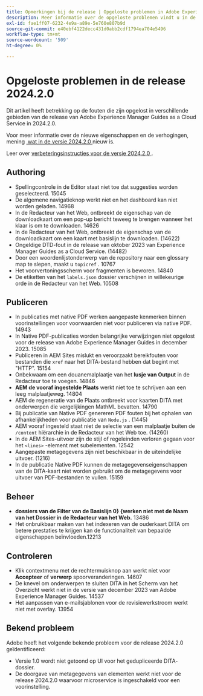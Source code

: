 ```yaml
---
title: Opmerkingen bij de release | Opgeloste problemen in Adobe Experience Manager Guides, release 2024.2.0
description: Meer informatie over de opgeloste problemen vindt u in de release 2024.2.0 van Adobe Experience Manager Guides as a Cloud Service.
exl-id: fae1ff07-6232-4e9a-a89e-5e760e807b9d
source-git-commit: e40ebf4122decc431d0abb2cdf1794ea704e5496
workflow-type: tm+mt
source-wordcount: '509'
ht-degree: 0%

---
```


# Opgeloste problemen in de release 2024.2.0

Dit artikel heeft betrekking op de fouten die zijn opgelost in verschillende gebieden van de release van Adobe Experience Manager Guides as a Cloud Service in 2024.2.0.

Voor meer informatie over de nieuwe eigenschappen en de verhogingen, mening [&#x200B; wat in de versie 2024.2.0 &#x200B;](whats-new-2024-2-0.md) nieuw is.

Leer over [&#x200B; verbeteringsinstructies voor de versie 2024.2.0 &#x200B;](upgrade-instructions-2024-2-0.md).



## Authoring

- Spellingcontrole in de Editor staat niet toe dat suggesties worden geselecteerd. 15045
- De algemene navigatieknop werkt niet en het dashboard kan niet worden geladen. 14968
- In de Redacteur van het Web, ontbreekt de eigenschap van de downloadkaart om een pop-up bericht teweeg te brengen wanneer het klaar is om te downloaden. 14626
- In de Redacteur van het Web, ontbreekt de eigenschap van de downloadkaart om een kaart met basislijn te downloaden. (14622)
- Ongeldige DTD-fout in de release van oktober 2023 van Experience Manager Guides as a Cloud Service. (14482)
- Door een woordenlijstonderwerp van de repository naar een glossary map te slepen, maakt u `topicref` . 10767
- Het voorvertoningsscherm voor fragmenten is bevroren. 14840
- De etiketten van het `labels.json` dossier verschijnen in willekeurige orde in de Redacteur van het Web. 10508

## Publiceren

- In publicaties met native PDF werken aangepaste kenmerken binnen voorinstellingen voor voorwaarden niet voor publiceren via native PDF. 14943
- In Native PDF-publicaties worden belangrijke verwijzingen niet opgelost voor de release van Adobe Experience Manager Guides in december 2023. 15085
- Publiceren in AEM Sites mislukt en veroorzaakt bereikfouten voor bestanden die `xref` naar het DITA-bestand hebben dat begint met &quot;HTTP&quot;. 15154
- Onbekwaam om een douanemalplaatje van het **lusje van Output** in de Redacteur toe te voegen. 14846
- **AEM de vooraf ingestelde Plaats** werkt niet toe te schrijven aan een leeg malplaatjeweg. 14804
- AEM de regeneratie van de Plaats ontbreekt voor kaarten DITA met onderwerpen die vergelijkingen MathML bevatten. 14790
- Bij publicatie van Native PDF genereren PDF fouten bij het ophalen van afhankelijkheden voor publicatie van `Node.js` . (1445)
- AEM vooraf ingesteld staat niet de selectie van een malplaatje buiten de `/content` hiërarchie in de Redacteur van het Web toe. (14260)
- In de AEM Sites-uitvoer zijn de stijl of regeleinden verloren gegaan voor het `<lines>` -element met subelementen. 12542
- Aangepaste metagegevens zijn niet beschikbaar in de uiteindelijke uitvoer. (1216)
- In de publicatie Native PDF kunnen de metagegevenseigenschappen van de DITA-kaart niet worden gebruikt om de metagegevens voor uitvoer van PDF-bestanden te vullen. 15159



## Beheer

- **dossiers van de Filter van de Basislijn 0&rbrace; &lbrace;werken niet met de Naam van het Dossier in de Redacteur van het Web.** 13486
- Het onbruikbaar maken van het indexeren van de ouderkaart DITA om betere prestaties te krijgen kan de functionaliteit van bepaalde eigenschappen beïnvloeden.12213


## Controleren

- Klik contextmenu met de rechtermuisknop aan werkt niet voor **Accepteer** of **verwerp** spoorveranderingen. 14607
- De knevel om onderwerpen te sluiten DITA in het Scherm van het Overzicht werkt niet in de versie van december 2023 van Adobe Experience Manager Guides. 14537
- Het aanpassen van e-mailsjablonen voor de revisiewerkstroom werkt niet met overlay. 13954

## Bekend probleem

Adobe heeft het volgende bekende probleem voor de release 2024.2.0 geïdentificeerd:

- Versie 1.0 wordt niet getoond op UI voor het gedupliceerde DITA- dossier.
- De doorgave van metagegevens van elementen werkt niet voor de release 2024.2.0 waarvoor microservice is ingeschakeld voor een voorinstelling.

